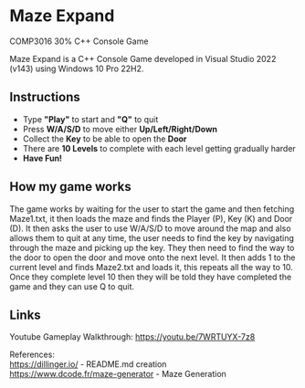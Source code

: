 # Maze Expand
COMP3016 30% C++ Console Game 

Maze Expand is a C++ Console Game developed in Visual Studio 2022 (v143) using Windows 10 Pro 22H2. 

## Instructions
- Type **"Play"** to start and **"Q"** to quit
- Press **W/A/S/D** to move either **Up/Left/Right/Down**
- Collect the **Key** to be able to open the **Door**
- There are **10 Levels** to complete with each level getting gradually harder
- **Have Fun!**

## How my game works
The game works by waiting for the user to start the game and then fetching Maze1.txt, it then loads the maze and finds the Player (P), Key (K) and Door (D). It then asks the user to use W/A/S/D to move around the map and also allows them to quit at any time, the user needs to find the key by navigating through the maze and picking up the key. They then need to find the way to the door to open the door and move onto the next level. It then adds 1 to the current level and finds Maze2.txt and loads it, this repeats all the way to 10. Once they complete level 10 then they will be told they have completed the game and they can use Q to quit.

## Links
Youtube Gameplay Walkthrough: https://youtu.be/7WRTUYX-7z8

References:  
https://dillinger.io/ - README.md creation  
https://www.dcode.fr/maze-generator - Maze Generation
